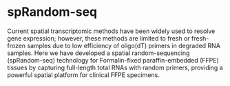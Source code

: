 # spRandom-seq

Current spatial transcriptomic methods have been widely used to resolve gene expression; however, these methods are limited to fresh or fresh-frozen samples due to low efficiency of oligo(dT) primers in degraded RNA samples. Here we have developed a spatial random-sequencing (spRandom-seq) technology for Formalin-fixed paraffin-embedded (FFPE) tissues by capturing full-length total RNAs with random primers, providing a powerful spatial platform for clinical FFPE specimens.
